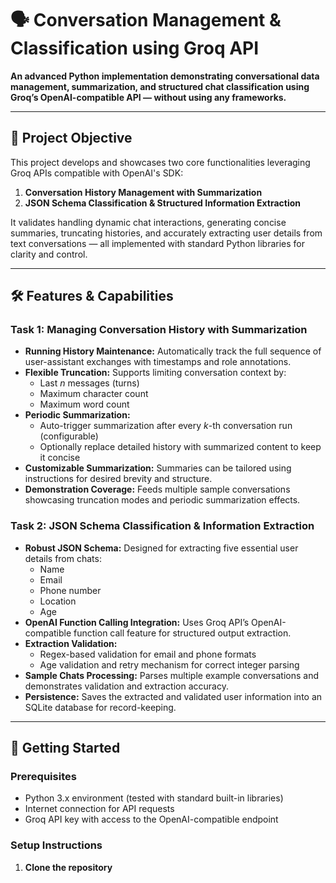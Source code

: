 # 🗣️ Conversation Management & Classification using Groq API  
**An advanced Python implementation demonstrating conversational data management, summarization, and structured chat classification using Groq’s OpenAI-compatible API — without using any frameworks.**

---

## 🎯 Project Objective  
This project develops and showcases two core functionalities leveraging Groq APIs compatible with OpenAI's SDK:  

1. **Conversation History Management with Summarization**  
2. **JSON Schema Classification & Structured Information Extraction**  

It validates handling dynamic chat interactions, generating concise summaries, truncating histories, and accurately extracting user details from text conversations — all implemented with standard Python libraries for clarity and control.

---

## 🛠️ Features & Capabilities

### Task 1: Managing Conversation History with Summarization  
- **Running History Maintenance:** Automatically track the full sequence of user-assistant exchanges with timestamps and role annotations.  
- **Flexible Truncation:** Supports limiting conversation context by:  
  - Last *n* messages (turns)  
  - Maximum character count  
  - Maximum word count  
- **Periodic Summarization:**  
  - Auto-trigger summarization after every *k*-th conversation run (configurable)  
  - Optionally replace detailed history with summarized content to keep it concise  
- **Customizable Summarization:** Summaries can be tailored using instructions for desired brevity and structure.  
- **Demonstration Coverage:** Feeds multiple sample conversations showcasing truncation modes and periodic summarization effects.  

### Task 2: JSON Schema Classification & Information Extraction  
- **Robust JSON Schema:** Designed for extracting five essential user details from chats:  
  - Name  
  - Email  
  - Phone number  
  - Location  
  - Age  
- **OpenAI Function Calling Integration:** Uses Groq API’s OpenAI-compatible function call feature for structured output extraction.  
- **Extraction Validation:**  
  - Regex-based validation for email and phone formats  
  - Age validation and retry mechanism for correct integer parsing  
- **Sample Chats Processing:** Parses multiple example conversations and demonstrates validation and extraction accuracy.  
- **Persistence:** Saves the extracted and validated user information into an SQLite database for record-keeping.

---

## 🚀 Getting Started

### Prerequisites  
- Python 3.x environment (tested with standard built-in libraries)  
- Internet connection for API requests  
- Groq API key with access to the OpenAI-compatible endpoint  

### Setup Instructions  

1. **Clone the repository**  
